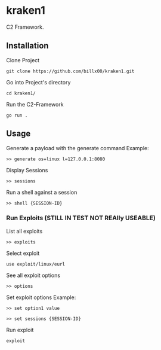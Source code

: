 # kraken1
C2 Framework.

## Installation

Clone Project
```
git clone https://github.com/billx00/kraken1.git
```

Go into Project's directory
```
cd kraken1/
```

Run the C2-Framework
```
go run .
```

## Usage

Generate a payload with the generate command
Example:
```
>> generate os=linux l=127.0.0.1:8080
```

Display Sessions
```
>> sessions
```

Run a shell against a session
```
>> shell {SESSION-ID}
```

### Run Exploits (STILL IN TEST NOT REAlly USEABLE)

List all exploits
```
>> exploits
```

Select exploit
```
use exploit/linux/eurl
```

See all exploit options
```
>> options
```

Set exploit options
Example:
```
>> set option1 value
```
```
>> set sessions {SESSION-ID}
```

Run exploit
```
exploit
```
